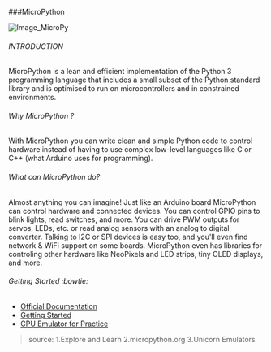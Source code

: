 ###MicroPython


![Image_MicroPy](https://en.wikipedia.org/wiki/MicroPython#/media/File:Micropython-logo.svg)

###### INTRODUCTION

MicroPython is a lean and efficient implementation of the Python 3 programming language that includes a small subset of the Python standard library and is optimised to run on microcontrollers and in constrained environments. 

###### Why MicroPython ?

 With MicroPython you can write clean and simple Python code to control hardware instead of having to use complex low-level languages like C or C++ (what Arduino uses for programming).

###### What can MicroPython do?

Almost anything you can imagine!  Just like an Arduino board MicroPython can control hardware and connected devices.  You can control GPIO pins to blink lights, read switches, and more.  You can drive PWM outputs for servos, LEDs, etc. or read analog sensors with an analog to digital converter.  Talking to I2C or SPI devices is easy too, and you'll even find network & WiFi support on some boards.  MicroPython even has libraries for controling other hardware like NeoPixels and LED strips, tiny OLED displays, and more.

###### Getting Started :bowtie:

- [Official Documentation](http://docs.micropython.org/en/latest/)
- [Getting Started](https://www.youtube.com/watch?v=BuJ3j3wohrw&list=PL6GW05BfqWIebMtGTSzrafZi2HWORxzu0)
- [CPU Emulator for Practice](https://micropython.org/unicorn/)


> source:   1.Explore and Learn
>           2.micropython.org
>           3.Unicorn Emulators